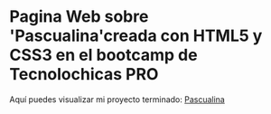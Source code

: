 # Pagina Web sobre 'Pascualina'creada con HTML5 y CSS3  en el bootcamp de Tecnolochicas PRO





Aquí puedes visualizar mi proyecto terminado: [Pascualina](https://legendary-croissant-04ed79.netlify.app/)
